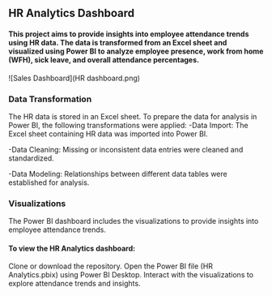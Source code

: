 ## HR Analytics Dashboard
#### This project aims to provide insights into employee attendance trends using HR data. The data is transformed from an Excel sheet and visualized using Power BI to analyze employee presence, work from home (WFH), sick leave, and overall attendance percentages.
![Sales Dashboard](HR dashboard.png)
### Data Transformation
The HR data is stored in an Excel sheet. To prepare the data for analysis in Power BI, the following transformations were applied:
-Data Import: The Excel sheet containing HR data was imported into Power BI.

-Data Cleaning: Missing or inconsistent data entries were cleaned and standardized.

-Data Modeling: Relationships between different data tables were established for analysis.

### Visualizations
The Power BI dashboard includes the visualizations to provide insights into employee attendance trends.

#### To view the HR Analytics dashboard:

Clone or download the repository.
Open the Power BI file (HR Analytics.pbix) using Power BI Desktop.
Interact with the visualizations to explore attendance trends and insights.
